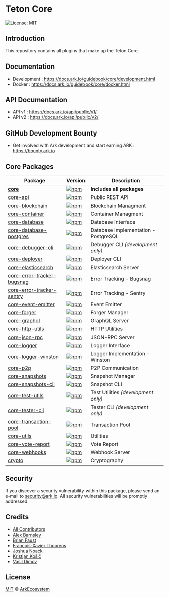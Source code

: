 # Teton Core

[![License: MIT](https://badgen.now.sh/badge/license/MIT/green)](https://opensource.org/licenses/MIT)

## Introduction

This repository contains all plugins that make up the Teton Core.

## Documentation

-   Development : https://docs.ark.io/guidebook/core/development.html
-   Docker : https://docs.ark.io/guidebook/core/docker.html

## API Documentation

-   API v1 : https://docs.ark.io/api/public/v1/
-   API v2 : https://docs.ark.io/api/public/v2/

## GitHub Development Bounty

-   Get involved with Ark development and start earning ARK : https://bounty.ark.io

## Core Packages

| Package                                                            | Version                                                                                                                                                | Description                          |
| ------------------------------------------------------------------ | ------------------------------------------------------------------------------------------------------------------------------------------------------ | ------------------------------------ |
| **[core](/packages/core)**                                         | [![npm](https://badgen.now.sh/npm/v/@arkecosystem/core)](https://www.npmjs.com/package/@arkecosystem/core)                                             | **Includes all packages**            |
| [core-api](/packages/core-api)                                     | [![npm](https://badgen.now.sh/npm/v/@arkecosystem/core-api)](https://www.npmjs.com/package/@arkecosystem/core-api)                                     | Public REST API                      |
| [core-blockchain](/packages/core-blockchain)                       | [![npm](https://badgen.now.sh/npm/v/@arkecosystem/core-blockchain)](https://www.npmjs.com/package/@arkecosystem/core-blockchain)                       | Blockchain Managment                 |
| [core-container](/packages/core-container)                         | [![npm](https://badgen.now.sh/npm/v/@arkecosystem/core-container)](https://www.npmjs.com/package/@arkecosystem/core-container)                         | Container Managment                  |
| [core-database](/packages/core-database)                           | [![npm](https://badgen.now.sh/npm/v/@arkecosystem/core-database)](https://www.npmjs.com/package/@arkecosystem/core-database)                           | Database Interface                   |
| [core-database-postgres](/packages/core-database-postgres)         | [![npm](https://badgen.now.sh/npm/v/@arkecosystem/core-database-postgres)](https://www.npmjs.com/package/@arkecosystem/core-database-postgres)         | Database Implementation - PostgreSQL |
| [core-debugger-cli](/packages/core-debugger-cli)                   | [![npm](https://badgen.now.sh/npm/v/@arkecosystem/core-debugger-cli)](https://www.npmjs.com/package/@arkecosystem/core-debugger-cli)                   | Debugger CLI _(development only)_    |
| [core-deployer](/packages/core-deployer)                           | [![npm](https://badgen.now.sh/npm/v/@arkecosystem/core-deployer)](https://www.npmjs.com/package/@arkecosystem/core-deployer)                           | Deployer CLI                         |
| [core-elasticsearch](/packages/core-elasticsearch)                 | [![npm](https://badgen.now.sh/npm/v/@arkecosystem/core-elasticsearch)](https://www.npmjs.com/package/@arkecosystem/core-elasticsearch)                 | Elasticsearch Server                 |
| [core-error-tracker-bugsnag](/packages/core-error-tracker-bugsnag) | [![npm](https://badgen.now.sh/npm/v/@arkecosystem/core-error-tracker-bugsnag)](https://www.npmjs.com/package/@arkecosystem/core-error-tracker-bugsnag) | Error Tracking - Bugsnag             |
| [core-error-tracker-sentry](/packages/core-error-tracker-sentry)   | [![npm](https://badgen.now.sh/npm/v/@arkecosystem/core-error-tracker-sentry)](https://www.npmjs.com/package/@arkecosystem/core-error-tracker-sentry)   | Error Tracking - Sentry              |
| [core-event-emitter](/packages/core-event-emitter)                 | [![npm](https://badgen.now.sh/npm/v/@arkecosystem/core-event-emitter)](https://www.npmjs.com/package/@arkecosystem/core-event-emitter)                 | Event Emitter                        |
| [core-forger](/packages/core-forger)                               | [![npm](https://badgen.now.sh/npm/v/@arkecosystem/core-forger)](https://www.npmjs.com/package/@arkecosystem/core-forger)                               | Forger Manager                       |
| [core-graphql](/packages/core-graphql)                             | [![npm](https://badgen.now.sh/npm/v/@arkecosystem/core-graphql)](https://www.npmjs.com/package/@arkecosystem/core-graphql)                             | GraphQL Server                       |
| [core-http-utils](/packages/core-http-utils)                       | [![npm](https://badgen.now.sh/npm/v/@arkecosystem/core-http-utils)](https://www.npmjs.com/package/@arkecosystem/core-http-utils)                       | HTTP Utilities                       |
| [core-json-rpc](/packages/core-json-rpc)                           | [![npm](https://badgen.now.sh/npm/v/@arkecosystem/core-json-rpc)](https://www.npmjs.com/package/@arkecosystem/core-json-rpc)                           | JSON-RPC Server                      |
| [core-logger](/packages/core-logger)                               | [![npm](https://badgen.now.sh/npm/v/@arkecosystem/core-logger)](https://www.npmjs.com/package/@arkecosystem/core-logger)                               | Logger Interface                     |
| [core-logger-winston](/packages/core-logger-winston)               | [![npm](https://badgen.now.sh/npm/v/@arkecosystem/core-logger-winston)](https://www.npmjs.com/package/@arkecosystem/core-logger-winston)               | Logger Implementation - Winston      |
| [core-p2p](/packages/core-p2p)                                     | [![npm](https://badgen.now.sh/npm/v/@arkecosystem/core-p2p)](https://www.npmjs.com/package/@arkecosystem/core-p2p)                                     | P2P Communication                    |
| [core-snapshots](/packages/core-snapshots)                         | [![npm](https://badgen.now.sh/npm/v/@arkecosystem/core-snapshots)](https://www.npmjs.com/package/@arkecosystem/core-snapshots)                         | Snapshot Manager                     |
| [core-snapshots-cli](/packages/core-snapshots-cli)                 | [![npm](https://badgen.now.sh/npm/v/@arkecosystem/core-snapshots-cli)](https://www.npmjs.com/package/@arkecosystem/core-snapshots-cli)                 | Snapshot CLI                         |
| [core-test-utils](/packages/core-test-utils)                       | [![npm](https://badgen.now.sh/npm/v/@arkecosystem/core-test-utils)](https://www.npmjs.com/package/@arkecosystem/core-test-utils)                       | Test Utilities _(development only)_  |
| [core-tester-cli](/packages/core-tester-cli)                       | [![npm](https://badgen.now.sh/npm/v/@arkecosystem/core-tester-cli)](https://www.npmjs.com/package/@arkecosystem/core-tester-cli)                       | Tester CLi _(development only)_      |
| [core-transaction-pool](/packages/core-transaction-pool)           | [![npm](https://badgen.now.sh/npm/v/@arkecosystem/core-transaction-pool)](https://www.npmjs.com/package/@arkecosystem/core-transaction-pool)           | Transaction Pool                     |
| [core-utils](/packages/core-utils)                                 | [![npm](https://badgen.now.sh/npm/v/@arkecosystem/core-utils)](https://www.npmjs.com/package/@arkecosystem/core-utils)                                 | Utilities                            |
| [core-vote-report](/packages/core-vote-report)                     | [![npm](https://badgen.now.sh/npm/v/@arkecosystem/core-vote-report)](https://www.npmjs.com/package/@arkecosystem/core-vote-report)                     | Vote Report                          |
| [core-webhooks](/packages/core-webhooks)                           | [![npm](https://badgen.now.sh/npm/v/@arkecosystem/core-webhooks)](https://www.npmjs.com/package/@arkecosystem/core-webhooks)                           | Webhook Server                       |
| [crypto](/packages/crypto)                                         | [![npm](https://badgen.now.sh/npm/v/@arkecosystem/crypto)](https://www.npmjs.com/package/@arkecosystem/crypto)                                         | Cryptography                         |

## Security

If you discover a security vulnerability within this package, please send an e-mail to security@ark.io. All security vulnerabilities will be promptly addressed.

## Credits

-   [All Contributors](../../contributors)
-   [Alex Barnsley](https://github.com/alexbarnsley)
-   [Brian Faust](https://github.com/faustbrian)
-   [François-Xavier Thoorens](https://github.com/fix)
-   [Joshua Noack](https://github.com/supaiku0)
-   [Kristjan Košič](https://github.com/kristjank)
-   [Vasil Dimov](https://github.com/vasild)

## License

[MIT](LICENSE) © [ArkEcosystem](https://ark.io)
